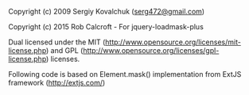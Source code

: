 Copyright (c) 2009 Sergiy Kovalchuk (serg472@gmail.com)

Copyright (c) 2015 Rob Calcroft - For jquery-loadmask-plus

Dual licensed under the MIT (http://www.opensource.org/licenses/mit-license.php) and GPL (http://www.opensource.org/licenses/gpl-license.php) licenses.

Following code is based on Element.mask() implementation from ExtJS framework (http://extjs.com/)
